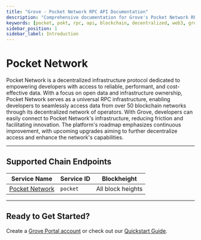 ```yaml
---
title: "Grove - Pocket Network RPC API Documentation"
description: "Comprehensive documentation for Grove's Pocket Network RPC API, covering endpoint details and integration strategies for blockchain developers."
keywords: [pocket, pokt, rpc, api, blockchain, decentralized, web3, grove]
sidebar_position: 1
sidebar_label: Introduction
---
```


# Pocket Network

Pocket Network is a decentralized infrastructure protocol dedicated to empowering developers with access to reliable, performant, and cost-effective data. With a focus on open data and infrastructure ownership, Pocket Network serves as a universal RPC infrastructure, enabling developers to seamlessly access data from over 50 blockchain networks through its decentralized network of operators. With Grove, developers can easily connect to Pocket Network's infrastructure, reducing friction and facilitating innovation. The platform's roadmap emphasizes continuous improvement, with upcoming upgrades aiming to further decentralize access and enhance the network's capabilities.

---

## Supported Chain Endpoints

| Service Name                             | Service ID        | Blockheight         |
| ------------------------------------------ | ----------------- | ------------------- |
| [Pocket Network](./endpoints/pocket) | `pocket`     | All block heights |

---

## Ready to Get Started?

Create a [Grove Portal account](https://portal.grove.city) or check out our [Quickstart Guide](/guides/getting-started/quickstart).
